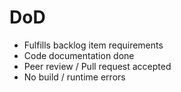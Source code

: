 # DoD

- Fulfills backlog item requirements
- Code documentation done
- Peer review / Pull request accepted
- No build / runtime errors

